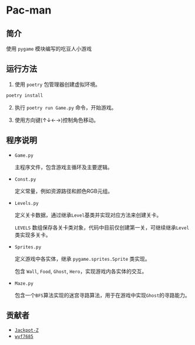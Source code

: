 # Pac-man


## 简介
  使用 `pygame` 模块编写的吃豆人小游戏
  

## 运行方法
  1. 使用 `poetry` 包管理器创建虚拟环境。
```sh
poetry install
```
  2. 执行 `poetry run Game.py` 命令，开始游戏。

  3. 使用方向键(↑↓←→)控制角色移动。

## 程序说明

  - `Game.py`
    
    主程序文件，包含游戏主循环及主要逻辑。

  - `Const.py`

    定义常量，例如资源路径和颜色RGB元组。

  - `Levels.py`

    定义关卡数据，通过继承`Level`基类并实现对应方法来创建关卡。
    
    `LEVELS` 数组保存各关卡类对象，代码中目前仅创建第一关，可继续继承`Level`类实现多关卡。

  - `Sprites.py`

    定义游戏中各实体，继承 `pygame.sprites.Sprite` 类实现。

    包含 `Wall`, `Food`, `Ghost`, `Hero`，实现游戏内各实体的交互。

  - `Maze.py`

    包含一个`BFS`算法实现的迷宫寻路算法，用于在游戏中实现`Ghost`的寻路能力。


## 贡献者

  - [`Jackpot-Z`](https://github.com/Jackpot-Z)
  - [`wyf7685`](https://github.com/wyf7685)

